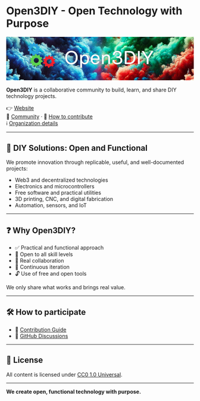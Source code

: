 # Open3DIY - Open Technology with Purpose

![Open3DIY Banner](./bannerOpen3DIY.png)

**Open3DIY** is a collaborative community to build, learn, and share DIY technology projects.

👉 [Website](https://open3diy.org)  
💬 [Community](https://github.com/orgs/open3diy/discussions) · 📌 [How to contribute](https://github.com/open3diy/org/blob/main/CONTRIBUTING.md)  
ℹ️ [Organization details](https://github.com/open3diy/org/blob/main/README.md)

---

## 🔧 DIY Solutions: Open and Functional

We promote innovation through replicable, useful, and well-documented projects:

- Web3 and decentralized technologies
- Electronics and microcontrollers
- Free software and practical utilities
- 3D printing, CNC, and digital fabrication
- Automation, sensors, and IoT

---

## ❓ Why Open3DIY?

- ✅ Practical and functional approach  
- 🧠 Open to all skill levels  
- 🤝 Real collaboration  
- 🔁 Continuous iteration  
- 🔓 Use of free and open tools  

We only share what works and brings real value.

---

## 🛠 How to participate

- 📄 [Contribution Guide](https://github.com/open3diy/org/blob/main/CONTRIBUTING.md)  
- 💬 [GitHub Discussions](https://github.com/orgs/open3diy/discussions)

---

## 📄 License

All content is licensed under [CC0 1.0 Universal](https://creativecommons.org/publicdomain/zero/1.0/).

---

**We create open, functional technology with purpose.**
